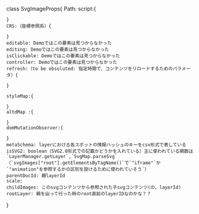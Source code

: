 
class SvgImageProps{
    Path: 
    script:{

    }
    CRS:（座標参照系）{

    }
    editable: Demoではこの要素は見つからなかった
    editing: Demoではこの要素は見つからなかった
    isClickable: Demoではこの要素は見つからなかった
    controller: Demoではこの要素は見つからなかった
    refresh:（to be obsoluted: 指定時間で、コンテンツをリロードするためのパラメータ）{

    }
    
    styleMap:{

    }
    altdMap :{

    }
    domMutationObserver:{
        
    }
    metaSchema: layerにおける各スポットの情報ハッシュのキーをcsv形式で表している
    isSVG2: boolean（SVG2.0形式での記載かどうかを入れている）主に使われている関数は`LayerManager.getLayer`,`SvgMap.parseSvg`（`svgImages["root"].getElementsByTagName()`で`"iframe"`か`"animation"を参照するかの区別を設けるために使われていそう`）
    parentDocId: 親layerId
    scale: 
    childImages: このsvgコンテンツから参照された子svgコンテンツ(の、layerId)
    rootLayer: 親を辿って行った時のroot直前のlayerIDなのかな？？
}
